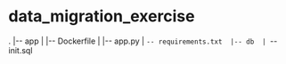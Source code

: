 # data_migration_exercise

.
|-- app
| |-- Dockerfile 
| |-- app.py 
| `-- requirements.txt 
|-- db 
| `-- init.sql 
